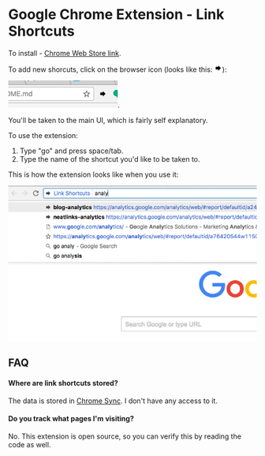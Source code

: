 # Google Chrome Extension - Link Shortcuts

To install - [Chrome Web Store link](https://chrome.google.com/webstore/detail/link-shortcuts/bceohjonbodagliebplenbfjlapegaei).

To add new shorcuts, click on the browser icon (looks like this: ![icon](icons/icon16.png)):

![browser icon](images/browser-action.png).

You'll be taken to the main UI, which is fairly self explanatory.

To use the extension:

1. Type "go" and press space/tab.
2. Type the name of the shortcut you'd like to be taken to.

This is how the extension looks like when you use it:

![image](images/screenshot-extension.png)

## FAQ

#### Where are link shortcuts stored?

The data is stored in [Chrome Sync](https://www.google.com/settings/chrome/sync). I don't have any access to it.

#### Do you track what pages I'm visiting?

No. This extension is open source, so you can verify this by reading the code as well.
